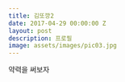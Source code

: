 ```yaml
---
title: 김또깡2
date: 2017-04-29 00:00:00 Z
layout: post
description: 프로필
image: assets/images/pic03.jpg
---
```


약력을 써보자